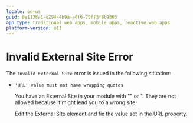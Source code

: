 ```yaml
---
locale: en-us
guid: 8e1138a1-e294-4b9a-a0f6-79ff3f8b9865
app_type: traditional web apps, mobile apps, reactive web apps
platform-version: o11
---
```


# Invalid External Site Error

The `Invalid External Site` error is issued in the following situation:

* `'URL' value must not have wrapping quotes`
  
    You have an External Site in your module with "" or ". They are not allowed because it might lead you to a wrong site.
    
    Edit the External Site element and fix the value set in the URL property.
